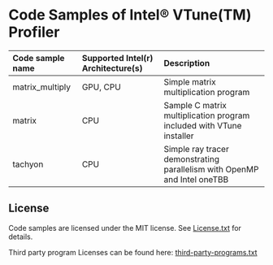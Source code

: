 # Code Samples of Intel&reg; VTune(TM) Profiler

| Code sample name                          | Supported Intel(r) Architecture(s) | Description
|:---                                       |:---                                |:---
| matrix_multiply                           | GPU, CPU                     | Simple matrix multiplication program
| matrix                                    | CPU                          | Sample C matrix multiplication program included with VTune installer
| tachyon                                   | CPU                          | Simple ray tracer demonstrating parallelism with OpenMP and Intel oneTBB


## License  
Code samples are licensed under the MIT license. See
[License.txt](https://github.com/oneapi-src/oneAPI-samples/blob/master/License.txt) for details.

Third party program Licenses can be found here: [third-party-programs.txt](https://github.com/oneapi-src/oneAPI-samples/blob/master/third-party-programs.txt)
